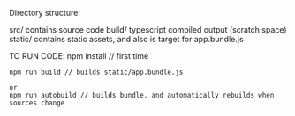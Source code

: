 Directory structure:

src/ contains source code
build/  typescript compiled output (scratch space)
static/ contains static assets, and also is target for app.bundle.js

TO RUN CODE: 
    npm install // first time

    npm run build // builds static/app.bundle.js
    
    or
    npm run autobuild // builds bundle, and automatically rebuilds when sources change
